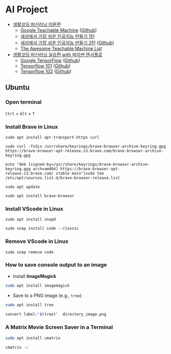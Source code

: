 # AI Project
- [생활코딩 머신러닝 이론편](https://opentutorials.org/course/4548)
  - [Google Teachable Machine](https://teachablemachine.withgoogle.com/) ([Github](https://github.com/googlecreativelab/teachablemachine-community))
  - [세상에서 가장 쉬운 인공지능 만들기 1탄](https://www.youtube.com/watch?v=USQGTW34lO8) 
  - [세상에서 가장 쉬운 인공지능 만들기 2탄](https://www.youtube.com/watch?v=9SwdGFzFb5Y) ([Github](https://github.com/youtube-jocoding/Teachable-Machine-AI-Fitness-Trainer))
  - [The Awesome Teachable Machine List](https://github.com/SashiDo/awesome-teachable-machine)
- [생활코딩 머신러닝 실습편 with 파이썬 텐서플로](https://elibrary.kyobobook.co.kr/dig/elb/elibrary)
  - [Google TensorFlow](https://www.tensorflow.org/) ([Github](https://github.com/tensorflow)) 
  - [Tensorflow 101](https://opentutorials.org/module/4966) ([Github](https://github.com/blackdew/tensorflow1))
  - [Tensorflow 102](https://opentutorials.org/module/5268) ([Github](https://github.com/blackdew/ml-tensorflow))




## Ubuntu

### Open terminal

`Ctrl` + `Alt` + `T`

### Install Brave in Linux

```
sudo apt install apt-transport-https curl
```

```
sudo curl -fsSLo /usr/share/keyrings/brave-browser-archive-keyring.gpg https://brave-browser-apt-release.s3.brave.com/brave-browser-archive-keyring.gpg
```

```
echo "deb [signed-by=/usr/share/keyrings/brave-browser-archive-keyring.gpg arch=amd64] https://brave-browser-apt-release.s3.brave.com/ stable main"|sudo tee /etc/apt/sources.list.d/brave-browser-release.list
```

```
sudo apt update
```

```
sudo apt install brave-browser
```

### Install VScode in Linux

``` 
sudo apt install snapd 
```

```
sudo snap install code --classic
```



### Remove VScode in Linux

```
sudo snap remove code
```

### How to save console output to an image

- Install **ImageMagick**

```sh
sudo apt install imagemagick
```

- Save to a PNG image (e.g., `tree`)

```sh
sudo apt install tree
```

```sh
convert label:"$(tree)"  directory_image.png
```


### A Matrix Movie Screen Saver in a Terminal 

```sh
sudo apt install cmatrix
```

```sh
cmatrix -s
```


